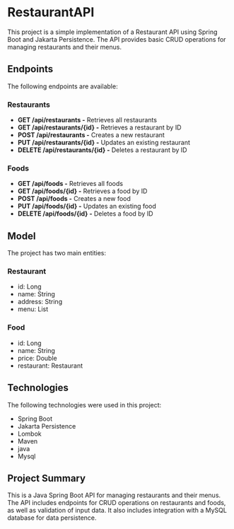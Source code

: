 # RestaurantAPI
This project is a simple implementation of a Restaurant API using Spring Boot and Jakarta Persistence. The API provides basic CRUD operations for managing restaurants and their menus.

## Endpoints
The following endpoints are available:
### Restaurants
- **GET /api/restaurants -** Retrieves all restaurants
- **GET /api/restaurants/{id} -** Retrieves a restaurant by ID
- **POST /api/restaurants -** Creates a new restaurant
- **PUT /api/restaurants/{id} -** Updates an existing restaurant
- **DELETE /api/restaurants/{id} -** Deletes a restaurant by ID

### Foods
- **GET /api/foods -** Retrieves all foods
- **GET /api/foods/{id} -** Retrieves a food by ID
- **POST /api/foods -** Creates a new food
- **PUT /api/foods/{id} -** Updates an existing food
- **DELETE /api/foods/{id} -** Deletes a food by ID

## Model
The project has two main entities:
### Restaurant
- id: Long
- name: String
- address: String
- menu: List<Food>

### Food
- id: Long
- name: String
- price: Double
- restaurant: Restaurant

## Technologies
The following technologies were used in this project:
- Spring Boot
- Jakarta Persistence
- Lombok
- Maven
- java
- Mysql  
  
## Project Summary
 This is a Java Spring Boot API for managing restaurants and their menus. The API includes endpoints for CRUD operations on restaurants and foods, as well as validation of input data. It also includes integration with a MySQL database for data persistence. 

